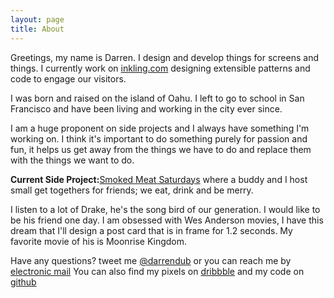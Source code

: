 ```yaml
---
layout: page
title: About
---
```


Greetings, my name is Darren. I design and develop things for screens and things. I currently work on [inkling.com](http://inkling.com) designing extensible patterns and code to engage our visitors. 

I was born and raised on the island of Oahu. I left to go to school in San Francisco and have been living and working in the city ever since.

I am a huge proponent on side projects and I always have something I'm working on. I think it's important to do something purely for passion and fun, it helps us get away from the things we have to do and replace them with the things we want to do. 

<p class="message"><b>Current Side Project:</b><a href="http://smokedmeatsaturdays.com">Smoked Meat Saturdays</a> where a buddy and I host small get togethers for friends; we eat, drink and be merry.</p> 

I listen to a lot of Drake, he's the song bird of our generation. I would like to be his friend one day. I am obsessed with Wes Anderson movies, I have this dream that I'll design a post card that is in frame for 1.2 seconds. My favorite movie of his is Moonrise Kingdom.

Have any questions? tweet me [@darrendub](http://twitter.com/darrendub) or you can reach me by [electronic mail](mailto:hello@darrendavenwong.com) You can also find my pixels on [dribbble](http://dribbble.com/darrendub) and my code on [github](http://github.com/darrendub)